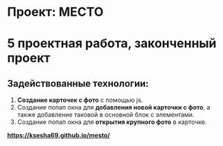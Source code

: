 # Проект: МЕСТО
# 5 проектная работа, законченный проект 

## Задействованные технологии:  
1) **Создание карточек с фото** с помощью js.
1) Создание попап окна для **добавления новой карточки с фото**, а также добавление таковой в основной блок с элементами.
3) Создание попап окна для **открытия крупного фото** в карточке.

**https://ksesha69.github.io/mesto/**